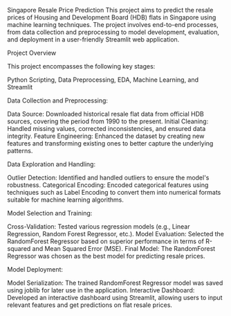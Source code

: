 Singapore Resale Price Prediction
This project aims to predict the resale prices of Housing and Development Board (HDB) flats in Singapore using machine learning techniques. The project involves end-to-end processes, from data collection and preprocessing to model development, evaluation, and deployment in a user-friendly Streamlit web application.

Project Overview

This project encompasses the following key stages:

Python Scripting, Data Preprocessing, EDA, Machine Learning, and Streamlit

Data Collection and Preprocessing:

Data Source: Downloaded historical resale flat data from official HDB sources, covering the period from 1990 to the present.
Initial Cleaning: Handled missing values, corrected inconsistencies, and ensured data integrity.
Feature Engineering: Enhanced the dataset by creating new features and transforming existing ones to better capture the underlying patterns.

Data Exploration and Handling:

Outlier Detection: Identified and handled outliers to ensure the model's robustness.
Categorical Encoding: Encoded categorical features using techniques such as Label Encoding to convert them into numerical formats suitable for machine learning algorithms.

Model Selection and Training:

Cross-Validation: Tested various regression models (e.g., Linear Regression, Random Forest Regressor, etc.).
Model Evaluation: Selected the RandomForest Regressor based on superior performance in terms of R-squared and Mean Squared Error (MSE).
Final Model: The RandomForest Regressor was chosen as the best model for predicting resale prices.

Model Deployment:

Model Serialization: The trained RandomForest Regressor model was saved using joblib for later use in the application.
Interactive Dashboard: Developed an interactive dashboard using Streamlit, allowing users to input relevant features and get predictions on flat resale prices.

